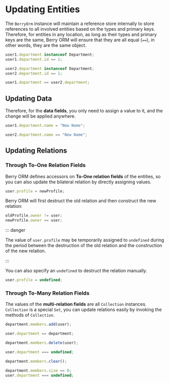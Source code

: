 # Updating Entities

The `BerryOrm` instance will maintain a reference store internally to store references to all involved entities based on the types and primary keys. Therefore, for entities in any location, as long as their types and primary keys are the same, Berry ORM will ensure that they are all equal (`==`), in other words, they are the same object.

```ts {7}
user1.department instanceof Department;
user1.department.id == 1;

user2.department instanceof Department;
user2.department.id == 1;

user1.department == user2.department;
```

## Updating Data

Therefore, for the **data fields**, you only need to assign a value to it, and the change will be applied anywhere.

```ts
user1.department.name = "New Name";
```

```ts
user2.department.name == "New Name";
```

## Updating Relations

### Through To-One Relation Fields

Berry ORM defines accessors on **To-One relation fields** of the entities, so you can also update the bilateral relation by directly assigning values.

```ts
user.profile = newProfile;
```

Berry ORM will first destruct the old relation and then construct the new relation:

```ts
oldProfile.owner != user;
newProfile.owner == user;
```

::: danger

The value of `user.profile` may be temporarily assigned to `undefined` during the period between the destruction of the old relation and the construction of the new relation.

:::

You can also specify an `undefined` to destruct the relation manually.

```ts
user.profile = undefined;
```

### Through To-Many Relation Fields

The values of the **multi-relation fields** are all `Collection` instances. `Collection` is a special `Set`, you can update relations easily by invoking the methods of `Collection`.

```ts {1}
department.members.add(user);
```

```ts
user.department == department;
```

```ts {1}
department.members.delete(user);
```

```ts
user.department === undefined;
```

```ts {1}
department.members.clear();
```

```ts
department.members.size == 0;
user.department === undefined;
```
